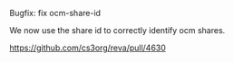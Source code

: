 Bugfix: fix ocm-share-id

We now use the share id to correctly identify ocm shares.

https://github.com/cs3org/reva/pull/4630